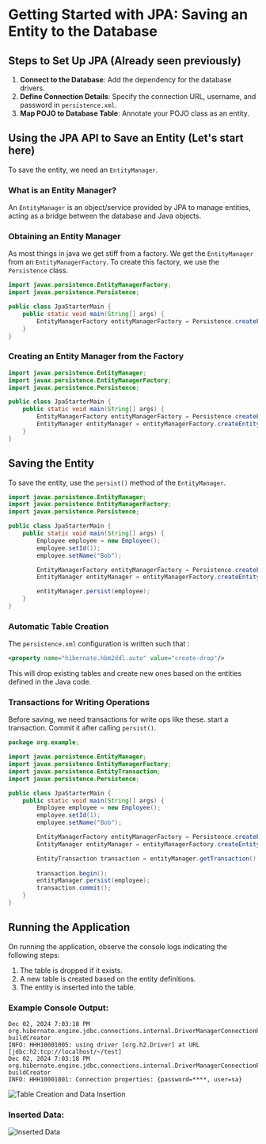 
# Getting Started with JPA: Saving an Entity to the Database

## Steps to Set Up JPA (Already seen previously)
1. **Connect to the Database**: Add the dependency for the database drivers.
2. **Define Connection Details**: Specify the connection URL, username, and password in `persistence.xml`.
3. **Map POJO to Database Table**: Annotate your POJO class as an entity.

## Using the JPA API to Save an Entity (Let's start here)
To save the entity, we need an `EntityManager`. 

### What is an Entity Manager?
An `EntityManager` is an object/service provided by JPA to manage entities, acting as a bridge between the database and Java objects.

### Obtaining an Entity Manager
As most things in java we get stiff from a factory.
We get the `EntityManager` from an `EntityManagerFactory`. To create this factory, we use the `Persistence` class.

```java
import javax.persistence.EntityManagerFactory;
import javax.persistence.Persistence;

public class JpaStarterMain {
    public static void main(String[] args) {
        EntityManagerFactory entityManagerFactory = Persistence.createEntityManagerFactory("myApp");
    }
}
```

### Creating an Entity Manager from the Factory
```java
import javax.persistence.EntityManager;
import javax.persistence.EntityManagerFactory;
import javax.persistence.Persistence;

public class JpaStarterMain {
    public static void main(String[] args) {
        EntityManagerFactory entityManagerFactory = Persistence.createEntityManagerFactory("myApp");
        EntityManager entityManager = entityManagerFactory.createEntityManager();
    }
}
```

## Saving the Entity
To save the entity, use the `persist()` method of the `EntityManager`.

```java
import javax.persistence.EntityManager;
import javax.persistence.EntityManagerFactory;
import javax.persistence.Persistence;

public class JpaStarterMain {
    public static void main(String[] args) {
        Employee employee = new Employee();
        employee.setId(1);
        employee.setName("Bob");

        EntityManagerFactory entityManagerFactory = Persistence.createEntityManagerFactory("myApp");
        EntityManager entityManager = entityManagerFactory.createEntityManager();

        entityManager.persist(employee);
    }
}
```

### Automatic Table Creation
The `persistence.xml` configuration is written such that :
```xml
<property name="hibernate.hbm2ddl.auto" value="create-drop"/>
```
This will drop existing tables and create new ones based on the entities defined in the Java code.

### Transactions for Writing Operations
Before saving, we need transactions for write ops like these.
start a transaction. Commit it after calling `persist()`.

```java
package org.example;

import javax.persistence.EntityManager;
import javax.persistence.EntityManagerFactory;
import javax.persistence.EntityTransaction;
import javax.persistence.Persistence;

public class JpaStarterMain {
    public static void main(String[] args) {
        Employee employee = new Employee();
        employee.setId(1);
        employee.setName("Bob");

        EntityManagerFactory entityManagerFactory = Persistence.createEntityManagerFactory("myApp");
        EntityManager entityManager = entityManagerFactory.createEntityManager();

        EntityTransaction transaction = entityManager.getTransaction();
        
        transaction.begin();
        entityManager.persist(employee);
        transaction.commit();
    }
}
```

## Running the Application
On running the application, observe the console logs indicating the following steps:
1. The table is dropped if it exists.
2. A new table is created based on the entity definitions.
3. The entity is inserted into the table.

### Example Console Output:
```
Dec 02, 2024 7:03:18 PM org.hibernate.engine.jdbc.connections.internal.DriverManagerConnectionProviderImpl buildCreator
INFO: HHH10001005: using driver [org.h2.Driver] at URL [jdbc:h2:tcp://localhost/~/test]
Dec 02, 2024 7:03:18 PM org.hibernate.engine.jdbc.connections.internal.DriverManagerConnectionProviderImpl buildCreator
INFO: HHH10001001: Connection properties: {password=****, user=sa}
```

![Table Creation and Data Insertion](https://github.com/user-attachments/assets/e749d7c0-5a4b-4012-9ef9-428ebe82b105)

### Inserted Data:
![Inserted Data](https://github.com/user-attachments/assets/110b2434-ac1b-40e3-b0bc-c372c4289efc)
